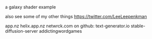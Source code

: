 a galaxy shader example

also see some of my other things 
https://twitter.com/LeeLeepenkman 

app.nz
helix.app.nz
netwrck.com
on github:
text-generator.io 
stable-diffusion-server
addictingwordgames
